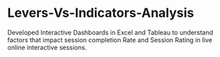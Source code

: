 # Levers-Vs-Indicators-Analysis
Developed Interactive Dashboards in Excel and Tableau to understand factors that impact session completion Rate and Session Rating in live online interactive sessions. 
